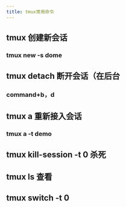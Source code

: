 ```yaml
---
title: tmux常用命令
---
```


## tmux 创建新会话
### tmux new -s dome
## tmux detach 断开会话（在后台
### command+b，d
## tmux a 重新接入会话
### tmux a -t demo
## tmux kill-session -t 0 杀死
## tmux ls 查看
## tmux switch -t 0
